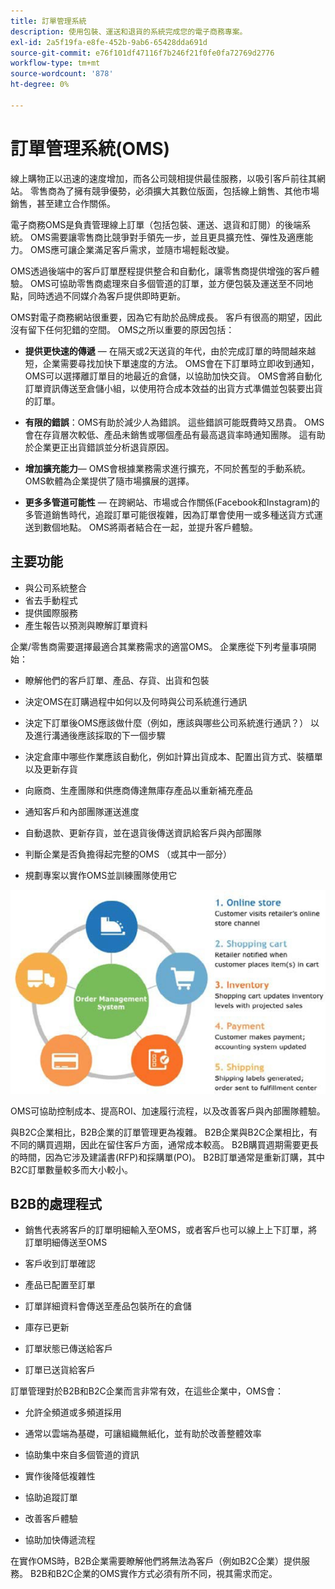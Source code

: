 ```yaml
---
title: 訂單管理系統
description: 使用包裝、運送和退貨的系統完成您的電子商務專案。
exl-id: 2a5f19fa-e8fe-452b-9ab6-65428dda691d
source-git-commit: e76f101df47116f7b246f21f0fe0fa72769d2776
workflow-type: tm+mt
source-wordcount: '878'
ht-degree: 0%

---
```


# 訂單管理系統(OMS)

線上購物正以迅速的速度增加，而各公司競相提供最佳服務，以吸引客戶前往其網站。 零售商為了擁有競爭優勢，必須擴大其數位版面，包括線上銷售、其他市場銷售，甚至建立合作關係。

電子商務OMS是負責管理線上訂單（包括包裝、運送、退貨和訂閱）的後端系統。 OMS需要讓零售商比競爭對手領先一步，並且更具擴充性、彈性及適應能力。 OMS應可讓企業滿足客戶需求，並隨市場輕鬆改變。

OMS透過後端中的客戶訂單歷程提供整合和自動化，讓零售商提供增強的客戶體驗。 OMS可協助零售商處理來自多個管道的訂單，並方便包裝及運送至不同地點，同時透過不同媒介為客戶提供即時更新。

OMS對電子商務網站很重要，因為它有助於品牌成長。 客戶有很高的期望，因此沒有留下任何犯錯的空間。 OMS之所以重要的原因包括：

- **提供更快速的傳遞** — 在隔天或2天送貨的年代，由於完成訂單的時間越來越短，企業需要尋找加快下單速度的方法。 OMS會在下訂單時立即收到通知，OMS可以選擇離訂單目的地最近的倉儲，以協助加快交貨。 OMS會將自動化訂單資訊傳送至倉儲小組，以使用符合成本效益的出貨方式準備並包裝要出貨的訂單。

- **有限的錯誤**：OMS有助於減少人為錯誤。 這些錯誤可能既費時又昂貴。 OMS會在存貨層次較低、產品未銷售或哪個產品有最高退貨率時通知團隊。 這有助於企業更正出貨錯誤並分析退貨原因。

- **增加擴充能力**— OMS會根據業務需求進行擴充，不同於舊型的手動系統。 OMS軟體為企業提供了隨市場擴展的選擇。

- **更多多管道可能性** — 在跨網站、市場或合作關係(Facebook和Instagram)的多管道銷售時代，追蹤訂單可能很複雜，因為訂單會使用一或多種送貨方式運送到數個地點。 OMS將兩者結合在一起，並提升客戶體驗。

## 主要功能

- 與公司系統整合
- 省去手動程式
- 提供國際服務
- 產生報告以預測與瞭解訂單資料

企業/零售商需要選擇最適合其業務需求的適當OMS。 企業應從下列考量事項開始：

- 瞭解他們的客戶訂單、產品、存貨、出貨和包裝

- 決定OMS在訂購過程中如何以及何時與公司系統進行通訊

- 決定下訂單後OMS應該做什麼（例如，應該與哪些公司系統進行通訊？） 以及進行溝通後應該採取的下一個步驟

- 決定倉庫中哪些作業應該自動化，例如計算出貨成本、配置出貨方式、裝櫃單以及更新存貨

- 向廠商、生產團隊和供應商傳達無庫存產品以重新補充產品

- 通知客戶和內部團隊運送進度

- 自動退款、更新存貨，並在退貨後傳送資訊給客戶與內部團隊

- 判斷企業是否負擔得起完整的OMS （或其中一部分）

- 規劃專案以實作OMS並訓練團隊使用它

![訂單管理系統圖表](../../assets/playbooks/order-management-system.png)

OMS可協助控制成本、提高ROI、加速履行流程，以及改善客戶與內部團隊體驗。

與B2C企業相比，B2B企業的訂單管理更為複雜。 B2B企業與B2C企業相比，有不同的購買週期，因此在留住客戶方面，通常成本較高。 B2B購買週期需要更長的時間，因為它涉及建議書(RFP)和採購單(PO)。 B2B訂單通常是重新訂購，其中B2C訂單數量較多而大小較小。

## B2B的處理程式

- 銷售代表將客戶的訂單明細輸入至OMS，或者客戶也可以線上上下訂單，將訂單明細傳送至OMS

- 客戶收到訂單確認

- 產品已配置至訂單

- 訂單詳細資料會傳送至產品包裝所在的倉儲

- 庫存已更新

- 訂單狀態已傳送給客戶

- 訂單已送貨給客戶

訂單管理對於B2B和B2C企業而言非常有效，在這些企業中，OMS會：

- 允許全頻道或多頻道採用

- 通常以雲端為基礎，可讓組織無紙化，並有助於改善整體效率

- 協助集中來自多個管道的資訊

- 實作後降低複雜性

- 協助追蹤訂單

- 改善客戶體驗

- 協助加快傳遞流程

在實作OMS時，B2B企業需要瞭解他們將無法為客戶（例如B2C企業）提供服務。 B2B和B2C企業的OMS實作方式必須有所不同，視其需求而定。
